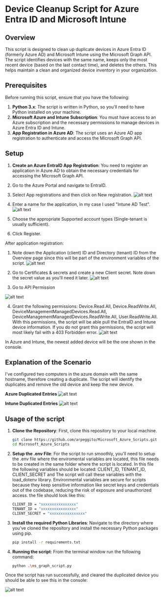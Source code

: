 # Device Cleanup Script for Azure Entra ID and Microsoft Intune

## Overview

This script is designed to clean up duplicate devices in Azure Entra ID (formerly Azure AD) and Microsoft Intune using the Microsoft Graph API. The script identifies devices with the same name, keeps only the most recent device (based on the last contact time), and deletes the others. This helps maintain a clean and organized device inventory in your organization.


## Prerequisites

Before running this script, ensure that you have the following:

1. **Python 3.x**: The script is written in Python, so you'll need to have Python installed on your machine.
2. **Microsoft Azure and Intune Subscription**: You must have access to an Azure subscription and the necessary permissions to manage devices in Azure Entra ID and Intune.
3. **App Registration in Azure AD**: The script uses an Azure AD app registration to authenticate and access the Microsoft Graph API.


## Setup

1. **Create an Azure EntraID App Registration**: You need to register an application in Azure AD to obtain the necessary credentials for accessing the Microsoft Graph API.

2. Go to the Azure Portal and navigate to EntraID.
3. Select App registrations and then click on New registration.
![alt text](App_registrations.png)

4. Enter a name for the application, in my case I used "Intune AD Test".
![alt text](Application_name.png)

5. Choose the appropriate Supported account types (Single-tenant is usually sufficient).
6. Click Register.

After application registration:
1. Note down the Application (client) ID and Directory (tenant) ID from the Overview page since this will be part of the environment variables of the script.
![alt text](intune_info.png) 

2. Go to Certificates & secrets and create a new Client secret. Note down the secret value as you'll need it later.
![alt text](Certificate_and_secrets.png)

3. Go to API Permission

![alt text](API_permission.png)

4. Grant the following permissions: Device.Read.All, Device.ReadWrite.All, DeviceManagementManagedDevices.Read.All, DeviceManagementManagedDevices.ReadWrite.All, 
User.ReadWrite.All. With this permissions, the script will be able pull the EntraID and Intune device information. If you do not grant this permissions, the script will most likely fail with a 403 Forbidden error.
![alt text](Configured_permissions.png)

In Azure and Intune, the newest added device will be the one shown in the console.

## Explanation of the Scenario

I've configured two computers in the azure domain with the same hostname, therefore creating a duplicate. The script will identify the duplicates and remove the old device and keep the new device.

**Azure Duplicated Entries**
![alt text](Entra_ID_Duplicated.png)

**Intune Duplicated Entries**
![alt text](Intune_duplicated_entries.png)

## Usage of the script

1. **Clone the Repository**: First, clone this repository to your local machine.
    ```bash
    git clone https://github.com/arpeggito/Microsoft_Azure_Scripts.git
    cd Microsoft_Azure_Scripts

2. **Setup the .env File**: For the script to run smoothly, you'll need to setup the .env file where the enviromental variables are located, this file needs to be created in the same folder where the script is located. In this file the following variables should be located: CLIENT_ID, TENANT_ID, CLIENT_SECRET and The script will call these variables with the load_dotenv library. Environmental variables are secure for scripts because they keep sensitive information like secret keys and credentials out of the codebase, reducing the risk of exposure and unauthorized access. the file should look like this:
    ```bash
    CLIENT_ID = "xxxxxxxxxxxxxxxx"
    TENANT_ID = "xxxxxxxxxxxxxxxx"
    CLIENT_SECRET = "xxxxxxxxxxxxxxxx"

3. **Install the required Python Libraries**: Navigate to the directory where you've cloned the repository and install the necessary Python packages using pip.
    ```bash
    pip install -r requirements.txt

3. **Running the script**: From the terminal window run the following command:

    ```bash
    python .\ms_graph_script.py

Once the script has run successfully, and cleared the duplicated device you should be able to see this in the console:

![alt text](<script_output.png>)